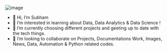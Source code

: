 ![image](https://github.com/Subham17-solo/Subham17-solo/assets/158230359/cae3e71d-48c4-47e8-80e1-516079202f6f)




- 👋 Hi, I’m Subham 
- 👀 I’m interested in learning about Data, Data Analytics & Data Science !
- 🌱 I’m currently choosing different projects and geeting up to date with the tech things.
- 💞️ I’m looking to collaborate on Projects, Documentations Work, Images, News, Data, Automation & Python related codes.
  

<!---
Subham17-solo/Subham17-solo is a ✨ special ✨ repository because its `README.md` (this file) appears on your GitHub profile.
You can click the Preview link to take a look at your changes.
--->
